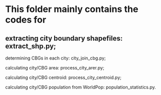 # This folder mainly contains the codes for 

## extracting city boundary shapefiles: extract_shp.py;

determining CBGs in each city: city_join_cbg.py;

calculating city/CBG area: process_city_arer.py;

calculating city/CBG centroid: process_city_centroid.py;

calculating city/CBG population from WorldPop: population_statistics.py.

